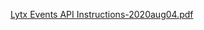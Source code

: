 [Lytx Events API Instructions-2020aug04.pdf](https://github.com/user-attachments/files/17080579/Lytx.Events.API.Instructions-2020aug04.pdf)

